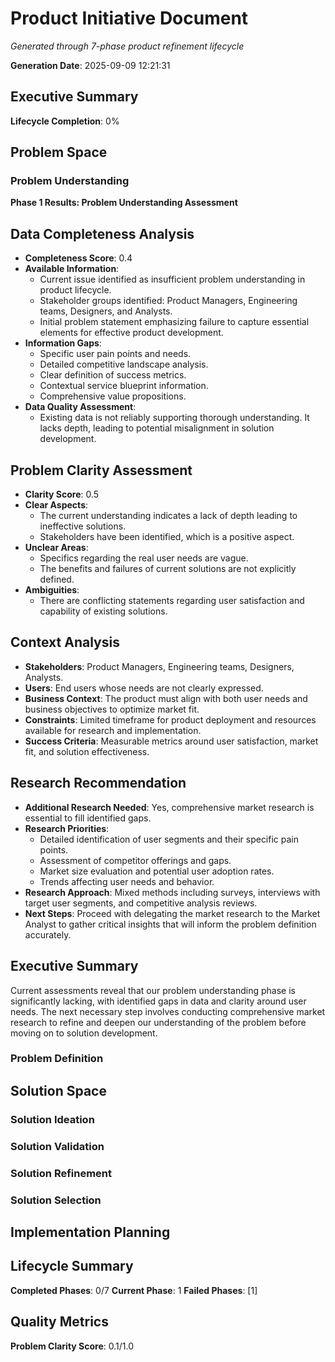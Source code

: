 # Product Initiative Document
*Generated through 7-phase product refinement lifecycle*

**Generation Date**: 2025-09-09 12:21:31

## Executive Summary
**Lifecycle Completion**: 0%

## Problem Space
### Problem Understanding
**Phase 1 Results: Problem Understanding Assessment**

## Data Completeness Analysis
- **Completeness Score**: 0.4
- **Available Information**: 
  - Current issue identified as insufficient problem understanding in product lifecycle.
  - Stakeholder groups identified: Product Managers, Engineering teams, Designers, and Analysts.
  - Initial problem statement emphasizing failure to capture essential elements for effective product development.
- **Information Gaps**:
  - Specific user pain points and needs.
  - Detailed competitive landscape analysis.
  - Clear definition of success metrics.
  - Contextual service blueprint information.
  - Comprehensive value propositions.
- **Data Quality Assessment**: 
  - Existing data is not reliably supporting thorough understanding. It lacks depth, leading to potential misalignment in solution development.

## Problem Clarity Assessment  
- **Clarity Score**: 0.5
- **Clear Aspects**: 
  - The current understanding indicates a lack of depth leading to ineffective solutions.
  - Stakeholders have been identified, which is a positive aspect.
- **Unclear Areas**: 
  - Specifics regarding the real user needs are vague.
  - The benefits and failures of current solutions are not explicitly defined.
- **Ambiguities**: 
  - There are conflicting statements regarding user satisfaction and capability of existing solutions.

## Context Analysis
- **Stakeholders**: Product Managers, Engineering teams, Designers, Analysts.
- **Users**: End users whose needs are not clearly expressed.
- **Business Context**: The product must align with both user needs and business objectives to optimize market fit.
- **Constraints**: Limited timeframe for product deployment and resources available for research and implementation.
- **Success Criteria**: Measurable metrics around user satisfaction, market fit, and solution effectiveness.

## Research Recommendation
- **Additional Research Needed**: Yes, comprehensive market research is essential to fill identified gaps.
- **Research Priorities**: 
  - Detailed identification of user segments and their specific pain points.
  - Assessment of competitor offerings and gaps.
  - Market size evaluation and potential user adoption rates.
  - Trends affecting user needs and behavior.
- **Research Approach**: Mixed methods including surveys, interviews with target user segments, and competitive analysis reviews.
- **Next Steps**: Proceed with delegating the market research to the Market Analyst to gather critical insights that will inform the problem definition accurately.

## Executive Summary
Current assessments reveal that our problem understanding phase is significantly lacking, with identified gaps in data and clarity around user needs. The next necessary step involves conducting comprehensive market research to refine and deepen our understanding of the problem before moving on to solution development.

### Problem Definition

## Solution Space
### Solution Ideation

### Solution Validation

### Solution Refinement

### Solution Selection

## Implementation Planning

## Lifecycle Summary
**Completed Phases**: 0/7
**Current Phase**: 1
**Failed Phases**: [1]

## Quality Metrics
**Problem Clarity Score**: 0.1/1.0